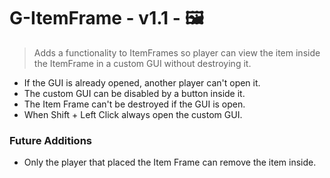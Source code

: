 # G-ItemFrame - v1.1 - 🖼️

> Adds a functionality to ItemFrames so player can view the item inside the ItemFrame in a custom GUI without destroying it.

- If the GUI is already opened, another player can't open it.
- The custom GUI can be disabled by a button inside it.
- The Item Frame can't be destroyed if the GUI is open.
- When Shift + Left Click always open the custom GUI.

### Future Additions

- Only the player that placed the Item Frame can remove the item inside.